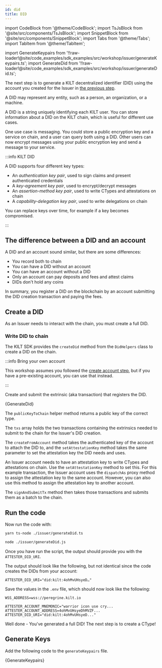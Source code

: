 ```yaml
---
id: did
title: DID
---
```


import CodeBlock from '@theme/CodeBlock';
import TsJsBlock from '@site/src/components/TsJsBlock';
import SnippetBlock from '@site/src/components/SnippetBlock';
import Tabs from '@theme/Tabs';
import TabItem from '@theme/TabItem';

import GenerateKeypairs from '!!raw-loader!@site/code_examples/sdk_examples/src/workshop/issuer/generateKeypairs.ts';
import GenerateDid from '!!raw-loader!@site/code_examples/sdk_examples/src/workshop/issuer/generateDid.ts';

The next step is to generate a KILT decentralized identifier (DID) using the account you created for the <span className="label-role issuer">Issuer</span> in [the previous step](./01_account.md).

A DID may represent any entity, such as a person, an organization, or a machine.

A DID is a string uniquely identifying each KILT user.
You can store information about a DID on the KILT chain, which is useful for different use cases.

One use case is messaging.
You could store a public encryption key and a service on chain, and a user can query both using a DID.
Other users can now encrypt messages using your public encryption key and send a message to your service.

:::info KILT DID

A DID supports four different key types:

- An _authentication key pair_, used to sign claims and present authenticated credentials 
- A _key-agreement key pair_, used to encrypt/decrypt messages
- An _assertion-method key pair_, used to write CTypes and attestations on chain
- A _capability-delegation key pair_, used to write delegations on chain

You can replace keys over time, for example if a key becomes compromised.

:::

## The difference between a DID and an account

A DID and an account sound similar, but there are some differences:

- You record both to chain
- You can have a DID without an account
- You can have an account without a DID
- Only an account can pay deposits and fees and attest claims
- DIDs don't hold any coins

In summary, you register a DID on the blockchain by an account submitting the DID creation transaction and paying the fees.

## Create a DID

As an <span className="label-role issuer">Issuer</span> needs to interact with the chain, you must create a full DID.

### Write DID to chain

The KILT SDK provides the `createDid` method from the `DidHelpers` class to create a DID on the chain.
<!-- What about using pre-existing accounts? -->

<!-- multiple methods to create DIDs, this workshop highlights the `createFromAccount` method, that creates a DID from any pre-existing substrate-compatible account. -->

<!-- TODO: Add other methods -->
<!-- TODO: Add how -->

:::info Bring your own account

This workshop assumes you followed the [create account step](./01_account.md), but if you have a pre-existing account, you can use that instead.

:::

Create and submit the extrinsic (aka transaction) that registers the DID.

<TsJsBlock fileName="issuer/generateDid">
  {GenerateDid}
</TsJsBlock>

The `publicKeyToChain` helper method returns a public key of the correct type.

The `txs` array holds the two transactions containing the extrinsics needed to submit to the chain for the Issuer's DID creation.

The `createFromAccount` method takes the authenticated key of the account to attach the DID to, and the `setAttestationKey` method takes the same parameter to set the attestation key the DID needs and uses.

An Issuer account needs to have an attestation key to write CTypes and attestations on chain. Use the `setAttestationKey` method to set this. For this example transaction, the Issuer account uses the `dispatchAs` proxy method to assign the attestation key to the same account. However, you can also use this method to assign the attestation key to another account.

The `signAndSubmitTx` method then takes those transactions and submits them as a batch to the chain.

## Run the code

Now run the code with:

<Tabs groupId="ts-js-choice">
  <TabItem value='ts' label='Typescript' default>

  ```bash
  yarn ts-node ./issuer/generateDid.ts
  ```

  </TabItem>
  <TabItem value='js' label='Javascript' default>

  ```bash
  node ./issuer/generateDid.js
  ```

  </TabItem>
</Tabs>

Once you have run the script, the output should provide you with the `ATTESTER_DID_URI`.

The output should look like the following, but not identical since the code creates the DIDs from your account:

```
ATTESTER_DID_URI="did:kilt:4ohMvUHsyeD…"
```

Save the values in the `.env` file, which should now look like the following:

```env title=".env"
WSS_ADDRESS=wss://peregrine.kilt.io

ATTESTER_ACCOUNT_MNEMONIC="warrior icon use cry...
ATTESTER_ACCOUNT_ADDRESS=4ohMvUHsyeDhMVZF...
ATTESTER_DID_URI="did:kilt:4ohMvUHsyeD..."
```

Well done - You've generated a full DID! The next step is to create a CType!

## Generate Keys

Add the following code to the `generateKeypairs` file.

<TsJsBlock fileName="issuer/generateKeypairs">
  {GenerateKeypairs}
</TsJsBlock>

